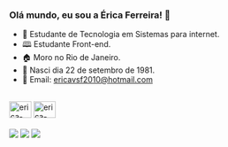 ### Olá mundo, eu sou a Érica Ferreira! 👋
- 🌱 Estudante de Tecnologia em Sistemas para internet.
- 🕮 Estudante Front-end.
- 🏠 Moro no Rio de Janeiro.
- 🎂 Nasci dia 22 de setembro de 1981.
- 📧 Email: ericavsf2010@hotmail.com


<div style="display: inline_block"><br>
  <img aling="center" alt="erica-css" height="30" width="40" src="https://cdn.jsdelivr.net/gh/devicons/devicon/icons/css3/css3-original-wordmark.svg">
  <img aling="center" alt="erica-html" height="30" width="40" src="https://cdn.jsdelivr.net/gh/devicons/devicon/icons/html5/html5-original-wordmark.svg">
</div>

<div style="display: inline_block"><br>
  <a href="https://www.linkedin.com/in/ericavsf" target="_blank"><img src="https://img.shields.io/badge/LinkedIn-0077B5?style=for-the-badge&logo=linkedin&logoColor=white" target="_blank"></a>
  <a href="https://whats.link/ericavsf" target="_blank"><img src="https://img.shields.io/badge/WhatsApp-25D366?style=for-the-badge&logo=whatsapp&logoColor=white" target="_blank"></a>
  <a href="https://t.me/Ericavsf" target="_blank"><img src="https://img.shields.io/badge/Telegram-2CA5E0?style=for-the-badge&logo=telegram&logoColor=white" target="_blank"></a>
</div>

<!--
**ericavsf/ericavsf** is a ✨ _special_ ✨ repository because its `README.md` (this file) appears on your GitHub profile.

Here are some ideas to get you started:

- 🔭 I’m currently working on ...
- 🌱 I’m currently learning ...
- 👯 I’m looking to collaborate on ...
- 🤔 I’m looking for help with ...
- 💬 Ask me about ...
- 📫 How to reach me: ...
- 😄 Pronouns: ...
- ⚡ Fun fact: ...
-->

